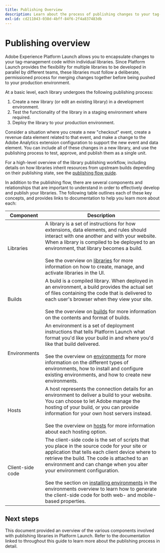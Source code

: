 ```yaml
---
title: Publishing Overview
description: Learn about the process of publishing changes to your tag-management code libraries in Adobe Experience Platform Launch.
exl-id: cd211043-038d-4bff-84f6-2f4a837483db
---
```

# Publishing overview

Adobe Experience Platform Launch allows you to encapsulate changes to your tag-management code within individual libraries. Since Platform Launch provides the flexibility for multiple libraries to be developed in parallel by different teams, these libraries must follow a deliberate, permissioned process for merging changes together before being pushed to your production environment.

At a basic level, each library undergoes the following publishing process:

1. Create a new library (or edit an existing library) in a development environment.
1. Test the functionality of the library in a staging environment where required.
1. Deploy the library to your production environment.

Consider a situation where you create a new "checkout" event, create a revenue data element related to that event, and make a change to the Adobe Analytics extension configuration to support the new event and data element. You can include all of these changes in a new library, and use the publishing process to test, approve, and publish them as a single unit.

For a high-level overview of the library publishing workflow, including details on how libraries inherit resources from upstream builds depending on their publishing state, see the [publishing flow guide](./publishing-flow.md).

In addition to the publishing flow, there are several components and relationships that are important to understand in order to effectively develop and publish your libraries. The following table outlines each of these key concepts, and provides links to documentation to help you learn more about each:

| Component | Description |
| --- | --- |
| Libraries | A library is a set of instructions for how extensions, data elements, and rules should interact with one another and with your website. When a library is compiled to be deployed to an environment, that library becomes a build.<br><br>See the overview on [libraries](./libraries.md) for more information on how to create, manage, and activate libraries in the UI. |
| Builds | A build is a compiled library. When deployed in an environment, a build provides the actual set of files containing the code that is delivered to each user's browser when they view your site.<br><br>See the overview on [builds](./builds.md) for more information on the contents and format of builds. |
| Environments | An environment is a set of deployment instructions that tells Platform Launch what format you'd like your build in and where you'd like that build delivered.<br><br>See the overview on [environments](./environments.md) for more information on the different types of environments, how to install and configure existing environments, and how to create new environments. |
| Hosts | A host represents the connection details for an environment to deliver a build to your website. You can choose to let Adobe manage the hosting of your build, or you can provide information for your own host servers instead.<br><br>See the overview on [hosts](./hosts/hosts-overview.md) for more information about each hosting option. |
| Client-side code  | The client-side code is the set of scripts that you place in the source code for your site or application that tells each client device where to retrieve the build. The code is attached to an environment and can change when you alter your environment configuration.<br><br>See the section on [installing environments](../upgrade-from-dtm-to-launch/link-dtm-embed-code.md) in the environments overview to learn how to generate the client-side code for both web- and mobile-based properties. |

## Next steps

This document provided an overview of the various components involved with publishing libraries in Platform Launch. Refer to the documentation linked to throughout this guide to learn more about the publishing process in detail.
